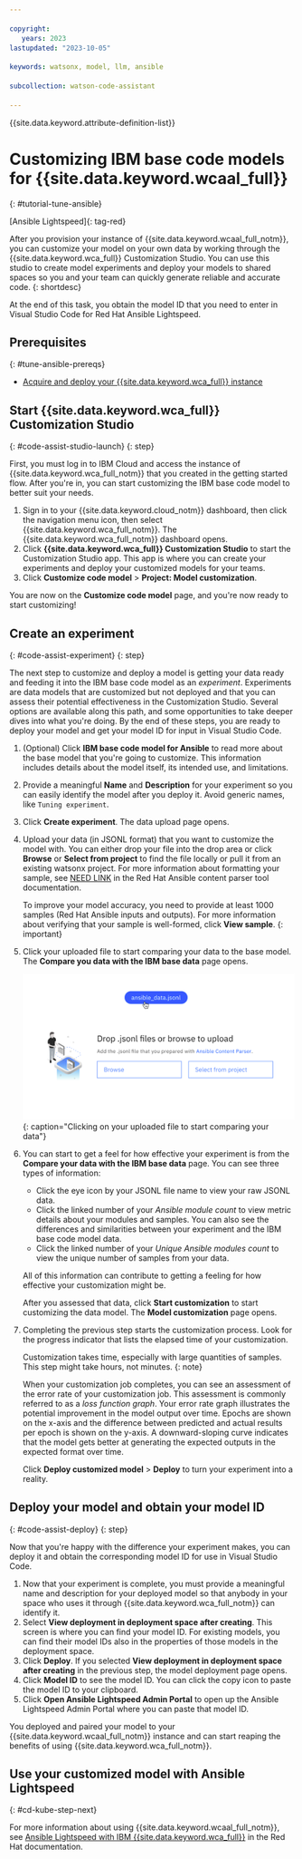 ```yaml
---

copyright:
   years: 2023
lastupdated: "2023-10-05"

keywords: watsonx, model, llm, ansible

subcollection: watson-code-assistant

---
```


{{site.data.keyword.attribute-definition-list}}

# Customizing IBM base code models for {{site.data.keyword.wcaal_full}}
{: #tutorial-tune-ansible}

[Ansible Lightspeed]{: tag-red}

After you provision your instance of {{site.data.keyword.wcaal_full_notm}}, you can customize your model on your own data by working through the {{site.data.keyword.wca_full}} Customization Studio. You can use this studio to create model experiments and deploy your models to shared spaces so you and your team can quickly generate reliable and accurate code.
{: shortdesc}

At the end of this task, you obtain the model ID that you need to enter in Visual Studio Code for Red Hat Ansible Lightspeed.

## Prerequisites
{: #tune-ansible-prereqs}

* [Acquire and deploy your {{site.data.keyword.wca_full}} instance](/docs/watsonx-code-assistant?topic=watsonx-code-assistant-cloud-setup-a)

## Start {{site.data.keyword.wca_full}} Customization Studio
{: #code-assist-studio-launch}
{: step}

First, you must log in to IBM Cloud and access the instance of {{site.data.keyword.wca_full_notm}} that you created in the getting started flow. After you're in, you can start customizing the IBM base code model to better suit your needs.

1. Sign in to your {{site.data.keyword.cloud_notm}} dashboard, then click the navigation menu icon, then select {{site.data.keyword.wca_full_notm}}. The {{site.data.keyword.wca_full_notm}} dashboard opens.
2. Click **{{site.data.keyword.wca_full}} Customization Studio** to start the Customization Studio app. This app is where you can create your experiments and deploy your customized models for your teams.
3. Click **Customize code model** > **Project: Model customization**.

You are now on the **Customize code model** page, and you're now ready to start customizing!

## Create an experiment
{: #code-assist-experiment}
{: step}

The next step to customize and deploy a model is getting your data ready and feeding it into the IBM base code model as an *experiment*. Experiments are data models that are customized but not deployed and that you can assess their potential effectiveness in the Customization Studio. Several options are available along this path, and some opportunities to take deeper dives into what you're doing. By the end of these steps, you are ready to deploy your model and get your model ID for input in Visual Studio Code.

1. (Optional) Click **IBM base code model for Ansible** to read more about the base model that you're going to customize. This information includes details about the model itself, its intended use, and limitations.
2. Provide a meaningful **Name** and **Description** for your experiment so you can easily identify the model after you deploy it. Avoid generic names, like `Tuning experiment`.
3. Click **Create experiment**. The data upload page opens.
4. Upload your data (in JSONL format) that you want to customize the model with. You can either drop your file into the drop area or click **Browse** or **Select from project** to find the file locally or pull it from an existing watsonx project. For more information about formatting your sample, see [NEED LINK](https://docs.ai.ansible.redhat.com/) in the Red Hat Ansible content parser tool documentation.

   To improve your model accuracy, you need to provide at least 1000 samples (Red Hat Ansible inputs and outputs). For more information about verifying that your sample is well-formed, click **View sample**.
   {: important}

5. Click your uploaded file to start comparing your data to the base model. The **Compare you data with the IBM base data** page opens.

   ![Clicking your uploaded file to start comparing your data](./images/prepare_data_click.png){: caption="Clicking on your uploaded file to start comparing your data"}

6. You can start to get a feel for how effective your experiment is from the **Compare your data with the IBM base data** page. You can see three types of information:

   * Click the eye icon by your JSONL file name to view your raw JSONL data.
   * Click the linked number of your *Ansible module count* to view metric details about your modules and samples. You can also see the differences and similarities between your experiment and the IBM base code model data.
   * Click the linked number of your *Unique Ansible modules count* to view the unique number of samples from your data.

   All of this information can contribute to getting a feeling for how effective your customization might be.

   After you assessed that data, click **Start customization** to start customizing the data model. The **Model customization** page opens.

7. Completing the previous step starts the customization process. Look for the progress indicator that lists the elapsed time of your customization.

   Customization takes time, especially with large quantities of samples. This step might take hours, not minutes.
   {: note}

   When your customization job completes, you can see an assessment of the error rate of your customization job. This assessment is commonly referred to as a *loss function graph*. Your error rate graph illustrates the potential improvement in the model output over time. Epochs are shown on the x-axis and the difference between predicted and actual results per epoch is shown on the y-axis. A downward-sloping curve indicates that the model gets better at generating the expected outputs in the expected format over time.

   Click **Deploy customized model** > **Deploy** to turn your experiment into a reality.

## Deploy your model and obtain your model ID
{: #code-assist-deploy}
{: step}

Now that you're happy with the difference your experiment makes, you can deploy it and obtain the corresponding model ID for use in Visual Studio Code.

1. Now that your experiment is complete, you must provide a meaningful name and description for your deployed model so that anybody in your space who uses it through {{site.data.keyword.wca_full_notm}} can identify it.
2. Select **View deployment in deployment space after creating**. This screen is where you can find your model ID. For existing models, you can find their model IDs also in the properties of those models in the deployment space.
3. Click **Deploy**. If you selected **View deployment in deployment space after creating** in the previous step, the model deployment page opens.
4. Click **Model ID** to see the model ID. You can click the copy icon to paste the model ID to your clipboard.
5. Click **Open Ansible Lightspeed Admin Portal** to open up the Ansible Lightspeed Admin Portal where you can paste that model ID.

You deployed and paired your model to your {{site.data.keyword.wcaal_full_notm}} instance and can start reaping the benefits of using {{site.data.keyword.wca_full_notm}}.

## Use your customized model with Ansible Lightspeed
{: #cd-kube-step-next}

For more information about using {{site.data.keyword.wcaal_full_notm}}, see [Ansible Lightspeed with IBM {{site.data.keyword.wca_full}}](https://docs.ai.ansible.redhat.com/) in the Red Hat documentation.
